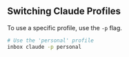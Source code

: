 ## Switching Claude Profiles

To use a specific profile, use the `-p` flag.

```bash
# Use the 'personal' profile
inbox claude -p personal
```